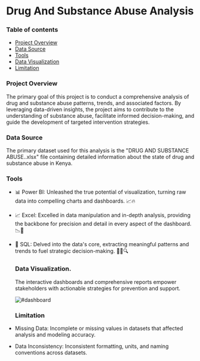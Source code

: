# Drug And Substance Abuse Analysis


### Table of contents
- [Project Overview](#project-overview)
- [Data Source](#data-source)
- [Tools](tools)
- [Data Visualization](data-visualization)
- [Limitation](limitation)

### Project Overview
The primary goal of this project is to conduct a comprehensive analysis of drug and substance abuse patterns, trends, and associated factors. By leveraging data-driven insights, the project aims to contribute to the understanding of substance abuse, facilitate informed decision-making, and guide the development of targeted intervention strategies.

### Data Source

The primary dataset used for this analysis is the "DRUG AND SUBSTANCE ABUSE..xlsx" file containing detailed information about the state of drug and substance abuse in Kenya.

### Tools
- 📊 Power BI: Unleashed the true potential of visualization, turning raw data into compelling charts and dashboards. 📈🔥
- 📈 Excel: Excelled in data manipulation and in-depth analysis, providing the backbone for precision and detail in every aspect of the dashboard. 📉🔢
- 💾 SQL: Delved into the data's core, extracting meaningful patterns and trends to fuel strategic decision-making. 🕵️‍♂️🔍


  ### Data Visualization.
  The interactive dashboards and comprehensive reports empower stakeholders with actionable strategies for prevention and support.
  
  ![#dashboard](https://github.com/SamMureu/dataanalysis/assets/84933401/dce131ac-ac33-4bc2-ac3f-edd869778c9d)

  
  ### Limitation
- Missing Data: Incomplete or missing values in datasets that affected analysis and modeling accuracy.
- Data Inconsistency: Inconsistent formatting, units, and naming conventions across datasets.
